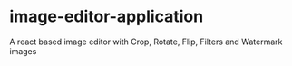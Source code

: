 # image-editor-application
A react based image editor with Crop, Rotate, Flip, Filters and Watermark images
